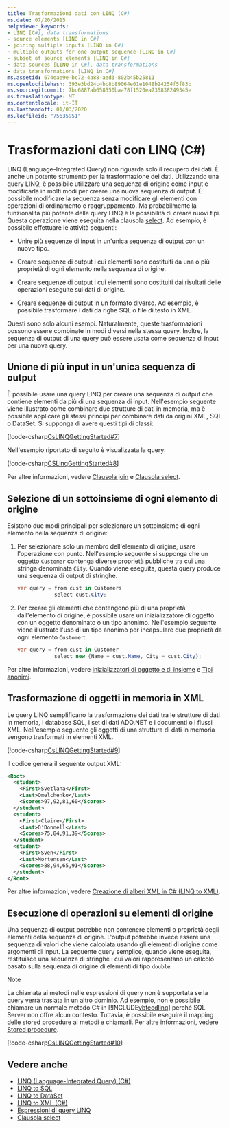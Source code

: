 ```yaml
---
title: Trasformazioni dati con LINQ (C#)
ms.date: 07/20/2015
helpviewer_keywords:
- LINQ [C#], data transformations
- source elements [LINQ in C#]
- joining multiple inputs [LINQ in C#]
- multiple outputs for one output sequence [LINQ in C#]
- subset of source elements [LINQ in C#]
- data sources [LINQ in C#], data transformations
- data transformations [LINQ in C#]
ms.assetid: 674eae9e-bc72-4a88-aed3-802b45b25811
ms.openlocfilehash: 393e3bd24c4bc8b89064e01e1048b24254f5f83b
ms.sourcegitcommit: 7bc6887ab658550baa78f1520ea735838249345e
ms.translationtype: MT
ms.contentlocale: it-IT
ms.lasthandoff: 01/03/2020
ms.locfileid: "75635951"
---
```

# <a name="data-transformations-with-linq-c"></a>Trasformazioni dati con LINQ (C#)
LINQ (Language-Integrated Query) non riguarda solo il recupero dei dati. È anche un potente strumento per la trasformazione dei dati. Utilizzando una query LINQ, è possibile utilizzare una sequenza di origine come input e modificarla in molti modi per creare una nuova sequenza di output. È possibile modificare la sequenza senza modificare gli elementi con operazioni di ordinamento e raggruppamento. Ma probabilmente la funzionalità più potente delle query LINQ è la possibilità di creare nuovi tipi. Questa operazione viene eseguita nella clausola [select](../../../language-reference/keywords/select-clause.md). Ad esempio, è possibile effettuare le attività seguenti:  
  
- Unire più sequenze di input in un'unica sequenza di output con un nuovo tipo.  
  
- Creare sequenze di output i cui elementi sono costituiti da una o più proprietà di ogni elemento nella sequenza di origine.  
  
- Creare sequenze di output i cui elementi sono costituiti dai risultati delle operazioni eseguite sui dati di origine.  
  
- Creare sequenze di output in un formato diverso. Ad esempio, è possibile trasformare i dati da righe SQL o file di testo in XML.  
  
 Questi sono solo alcuni esempi. Naturalmente, queste trasformazioni possono essere combinate in modi diversi nella stessa query. Inoltre, la sequenza di output di una query può essere usata come sequenza di input per una nuova query.  
  
## <a name="joining-multiple-inputs-into-one-output-sequence"></a>Unione di più input in un'unica sequenza di output  
 È possibile usare una query LINQ per creare una sequenza di output che contiene elementi da più di una sequenza di input. Nell'esempio seguente viene illustrato come combinare due strutture di dati in memoria, ma è possibile applicare gli stessi principi per combinare dati da origini XML, SQL o DataSet. Si supponga di avere questi tipi di classi:  
  
 [!code-csharp[CsLINQGettingStarted#7](~/samples/snippets/csharp/VS_Snippets_VBCSharp/CsLINQGettingStarted/CS/Class1.cs#7)]  
  
 Nell'esempio riportato di seguito è visualizzata la query:  
  
 [!code-csharp[CSLinqGettingStarted#8](~/samples/snippets/csharp/VS_Snippets_VBCSharp/CsLINQGettingStarted/CS/Class1.cs#8)]  
  
 Per altre informazioni, vedere [Clausola join](../../../language-reference/keywords/join-clause.md) e [Clausola select](../../../language-reference/keywords/select-clause.md).  
  
## <a name="selecting-a-subset-of-each-source-element"></a>Selezione di un sottoinsieme di ogni elemento di origine  
 Esistono due modi principali per selezionare un sottoinsieme di ogni elemento nella sequenza di origine:  
  
1. Per selezionare solo un membro dell'elemento di origine, usare l'operazione con punto. Nell'esempio seguente si supponga che un oggetto `Customer` contenga diverse proprietà pubbliche tra cui una stringa denominata `City`. Quando viene eseguita, questa query produce una sequenza di output di stringhe.  
  
    ```csharp
    var query = from cust in Customers  
                select cust.City;  
    ```  
  
2. Per creare gli elementi che contengono più di una proprietà dall'elemento di origine, è possibile usare un inizializzatore di oggetto con un oggetto denominato o un tipo anonimo. Nell'esempio seguente viene illustrato l'uso di un tipo anonimo per incapsulare due proprietà da ogni elemento `Customer`:  
  
    ```csharp
    var query = from cust in Customer  
                select new {Name = cust.Name, City = cust.City};  
    ```  
  
 Per altre informazioni, vedere [Inizializzatori di oggetto e di insieme](../../classes-and-structs/object-and-collection-initializers.md) e [Tipi anonimi](../../classes-and-structs/anonymous-types.md).  
  
## <a name="transforming-in-memory-objects-into-xml"></a>Trasformazione di oggetti in memoria in XML  
 Le query LINQ semplificano la trasformazione dei dati tra le strutture di dati in memoria, i database SQL, i set di dati ADO.NET e i documenti o i flussi XML. Nell'esempio seguente gli oggetti di una struttura di dati in memoria vengono trasformati in elementi XML.  
  
 [!code-csharp[CsLINQGettingStarted#9](~/samples/snippets/csharp/VS_Snippets_VBCSharp/CsLINQGettingStarted/CS/Class1.cs#9)]  
  
 Il codice genera il seguente output XML:  
  
```xml  
<Root>  
  <student>  
    <First>Svetlana</First>  
    <Last>Omelchenko</Last>  
    <Scores>97,92,81,60</Scores>  
  </student>  
  <student>  
    <First>Claire</First>  
    <Last>O'Donnell</Last>  
    <Scores>75,84,91,39</Scores>  
  </student>  
  <student>  
    <First>Sven</First>  
    <Last>Mortensen</Last>  
    <Scores>88,94,65,91</Scores>  
  </student>  
</Root>  
```  
  
 Per altre informazioni, vedere [Creazione di alberi XML in C# (LINQ to XML)](./creating-xml-trees-linq-to-xml-2.md).  
  
## <a name="performing-operations-on-source-elements"></a>Esecuzione di operazioni su elementi di origine  
 Una sequenza di output potrebbe non contenere elementi o proprietà degli elementi della sequenza di origine. L'output potrebbe invece essere una sequenza di valori che viene calcolata usando gli elementi di origine come argomenti di input. La seguente query semplice, quando viene eseguita, restituisce una sequenza di stringhe i cui valori rappresentano un calcolo basato sulla sequenza di origine di elementi di tipo `double`.  
  
> [!NOTE]
> La chiamata ai metodi nelle espressioni di query non è supportata se la query verrà traslata in un altro dominio. Ad esempio, non è possibile chiamare un normale metodo C# in [!INCLUDE[vbtecdlinq](~/includes/vbtecdlinq-md.md)] perché SQL Server non offre alcun contesto. Tuttavia, è possibile eseguire il mapping delle stored procedure ai metodi e chiamarli. Per altre informazioni, vedere [Stored procedure](../../../../framework/data/adonet/sql/linq/stored-procedures.md).  
  
 [!code-csharp[CsLINQGettingStarted#10](~/samples/snippets/csharp/VS_Snippets_VBCSharp/CsLINQGettingStarted/CS/Class1.cs#10)]  
  
## <a name="see-also"></a>Vedere anche

- [LINQ (Language-Integrated Query) (C#)](./index.md)
- [LINQ to SQL](../../../../framework/data/adonet/sql/linq/index.md)
- [LINQ to DataSet](../../../../framework/data/adonet/linq-to-dataset.md)
- [LINQ to XML (C#)](./linq-to-xml-overview.md)
- [Espressioni di query LINQ](../../../linq/index.md)
- [Clausola select](../../../language-reference/keywords/select-clause.md)
